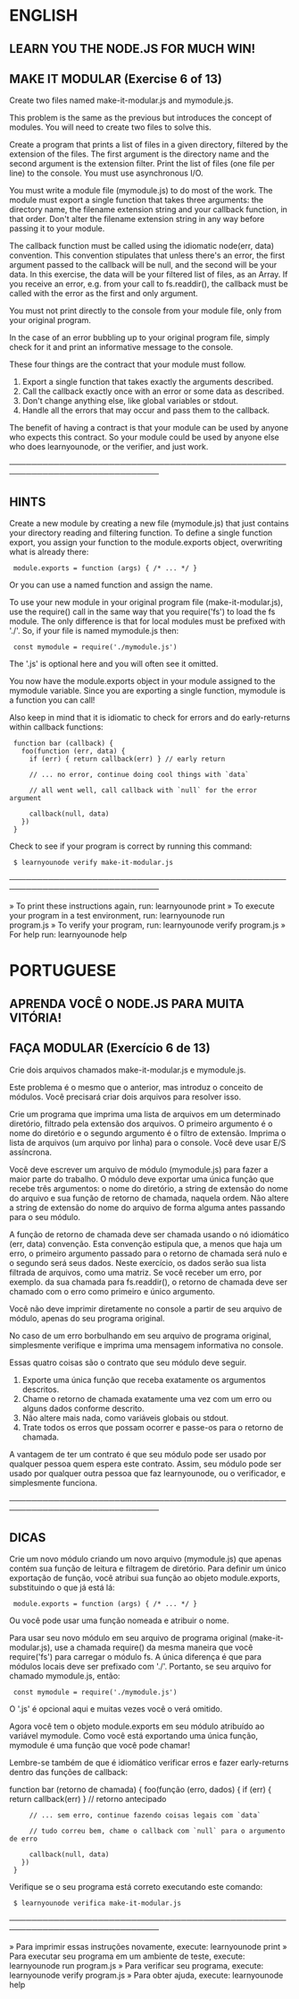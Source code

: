 # ENGLISH
 
 ## LEARN YOU THE NODE.JS FOR MUCH WIN!

 ## MAKE IT MODULAR (Exercise 6 of 13)

  Create two files named make-it-modular.js and mymodule.js.

  This problem is the same as the previous but introduces the concept of
  modules. You will need to create two files to solve this.

  Create a program that prints a list of files in a given directory,
  filtered by the extension of the files. The first argument is the
  directory name and the second argument is the extension filter. Print the
  list of files (one file per line) to the console. You must use
  asynchronous I/O.

  You must write a module file (mymodule.js) to do most of the work. The
  module must export a single function that takes three arguments: the
  directory name, the filename extension string and your callback function,
  in that order. Don't alter the filename extension string in any way before
  passing it to your module.

  The callback function must be called using the idiomatic node(err, data)
  convention. This convention stipulates that unless there's an error, the
  first argument passed to the callback will be null, and the second will be
  your data. In this exercise, the data will be your filtered list of files,
  as an Array. If you receive an error, e.g. from your call to
  fs.readdir(), the callback must be called with the error as the first and
  only argument.

  You must not print directly to the console from your module file, only
  from your original program.

  In the case of an error bubbling up to your original program file, simply
  check for it and print an informative message to the console.

  These four things are the contract that your module must follow.

   1. Export a single function that takes exactly the arguments described.
   2. Call the callback exactly once with an error or some data as described.
   3. Don't change anything else, like global variables or stdout.
   4. Handle all the errors that may occur and pass them to the callback.

  The benefit of having a contract is that your module can be used by anyone
  who expects this contract. So your module could be used by anyone else who
  does learnyounode, or the verifier, and just work.

 ─────────────────────────────────────────────────────────────────────────────

 ## HINTS

  Create a new module by creating a new file (mymodule.js) that just
  contains your directory reading and filtering function. To define a single
  function export, you assign your function to the module.exports object,
  overwriting what is already there:

     module.exports = function (args) { /* ... */ }

  Or you can use a named function and assign the name.

  To use your new module in your original program file (make-it-modular.js),
  use the require() call in the same way that you require('fs') to load the
  fs module. The only difference is that for local modules must be prefixed
  with './'. So, if your file is named mymodule.js then:

     const mymodule = require('./mymodule.js')

  The '.js' is optional here and you will often see it omitted.

  You now have the module.exports object in your module assigned to the
  mymodule variable. Since you are exporting a single function, mymodule is
  a function you can call!

  Also keep in mind that it is idiomatic to check for errors and do
  early-returns within callback functions:

     function bar (callback) {
       foo(function (err, data) {
         if (err) { return callback(err) } // early return

         // ... no error, continue doing cool things with `data`

         // all went well, call callback with `null` for the error argument

         callback(null, data)
       })
     }

  Check to see if your program is correct by running this command:

     $ learnyounode verify make-it-modular.js

 ─────────────────────────────────────────────────────────────────────────────

   » To print these instructions again, run: learnyounode print
   » To execute your program in a test environment, run: learnyounode run                                               
     program.js
   » To verify your program, run: learnyounode verify program.js
   » For help run: learnyounode help

# PORTUGUESE

## APRENDA VOCÊ O NODE.JS PARA MUITA VITÓRIA!

 ## FAÇA MODULAR (Exercício 6 de 13)

  Crie dois arquivos chamados make-it-modular.js e mymodule.js.

  Este problema é o mesmo que o anterior, mas introduz o conceito de
  módulos. Você precisará criar dois arquivos para resolver isso.

  Crie um programa que imprima uma lista de arquivos em um determinado diretório,
  filtrado pela extensão dos arquivos. O primeiro argumento é o
  nome do diretório e o segundo argumento é o filtro de extensão. Imprima o
  lista de arquivos (um arquivo por linha) para o console. Você deve usar
  E/S assíncrona.

  Você deve escrever um arquivo de módulo (mymodule.js) para fazer a maior parte do trabalho. O
  módulo deve exportar uma única função que recebe três argumentos: o
  nome do diretório, a string de extensão do nome do arquivo e sua função de retorno de chamada,
  naquela ordem. Não altere a string de extensão do nome do arquivo de forma alguma antes
  passando para o seu módulo.

  A função de retorno de chamada deve ser chamada usando o nó idiomático (err, data)
  convenção. Esta convenção estipula que, a menos que haja um erro, o
  primeiro argumento passado para o retorno de chamada será nulo e o segundo será
  seus dados. Neste exercício, os dados serão sua lista filtrada de arquivos,
  como uma matriz. Se você receber um erro, por exemplo. da sua chamada para
  fs.readdir(), o retorno de chamada deve ser chamado com o erro como primeiro e
  único argumento.
  
  Você não deve imprimir diretamente no console a partir de seu arquivo de módulo, apenas
  do seu programa original.

  No caso de um erro borbulhando em seu arquivo de programa original, simplesmente
  verifique e imprima uma mensagem informativa no console.

  Essas quatro coisas são o contrato que seu módulo deve seguir.

   1. Exporte uma única função que receba exatamente os argumentos descritos.
   2. Chame o retorno de chamada exatamente uma vez com um erro ou alguns dados conforme descrito.
   3. Não altere mais nada, como variáveis ​​globais ou stdout.
   4. Trate todos os erros que possam ocorrer e passe-os para o retorno de chamada.

  A vantagem de ter um contrato é que seu módulo pode ser usado por qualquer pessoa
  quem espera este contrato. Assim, seu módulo pode ser usado por qualquer outra pessoa que
  faz learnyounode, ou o verificador, e simplesmente funciona.

 ─────────────────────────────────────────────────────────────────────────────
 ## DICAS

  Crie um novo módulo criando um novo arquivo (mymodule.js) que apenas
  contém sua função de leitura e filtragem de diretório. Para definir um único
  exportação de função, você atribui sua função ao objeto module.exports,
  substituindo o que já está lá:

     module.exports = function (args) { /* ... */ }

  Ou você pode usar uma função nomeada e atribuir o nome.

  Para usar seu novo módulo em seu arquivo de programa original (make-it-modular.js),
  use a chamada require() da mesma maneira que você require('fs') para carregar o
  módulo fs. A única diferença é que para módulos locais deve ser prefixado
  com './'. Portanto, se seu arquivo for chamado mymodule.js, então:

     const mymodule = require('./mymodule.js')

  O '.js' é opcional aqui e muitas vezes você o verá omitido.

  Agora você tem o objeto module.exports em seu módulo atribuído ao
  variável mymodule. Como você está exportando uma única função, mymodule é
  uma função que você pode chamar!

  Lembre-se também de que é idiomático verificar erros e fazer
  early-returns dentro das funções de callback:
  
function bar (retorno de chamada) {
       foo(função (erro, dados) {
         if (err) { return callback(err) } // retorno antecipado

         // ... sem erro, continue fazendo coisas legais com `data`

         // tudo correu bem, chame o callback com `null` para o argumento de erro

         callback(null, data)
       })
     }

  Verifique se o seu programa está correto executando este comando:

     $ learnyounode verifica make-it-modular.js

─────────────────────────────────────────────────────────────────────────────

   » Para imprimir essas instruções novamente, execute: learnyounode print
   » Para executar seu programa em um ambiente de teste, execute: learnyounode run
     program.js
   » Para verificar seu programa, execute: learnyounode verify program.js
   » Para obter ajuda, execute: learnyounode help
